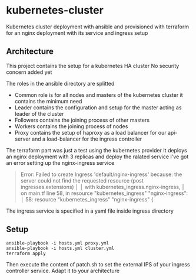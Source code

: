 # kubernetes-cluster
Kubernetes cluster deployment with ansible and provisioned with terraform for an nginx deployment with its service and ingress setup

## Architecture
This project contains the setup for a kubernetes HA cluster
No security concern added yet

The roles in the ansible directory are splitted
- Common role is for all nodes and masters of the kubernetes cluster it contains the minimum need
- Leader contains the configuration and setup for the master acting as leader of the cluster
- Followers contains the joining process of other masters
- Workers contains the joining process of nodes
- Proxy contains the setup of haproxy as a load balancer for our api-server and a load-balancer for the ingress controller

The terraform part was just a test using the kubernetes provider
It deploys an nginx deployment with 3 replicas and deploy the ralated service
I've got an error setting up the nginx-ingress service
> Error: Failed to create Ingress 'default/nginx-ingress' because: the server could not find the requested resource (post ingresses.extensions)
    │ 
    │   with kubernetes_ingress.nginx-ingress,
    │   on main.tf line 58, in resource "kubernetes_ingress" "nginx-ingress":
    │   58: resource "kubernetes_ingress" "nginx-ingress" {

The ingress service is specified in a yaml file inside ingress directory

## Setup
```
ansible-playbook -i hosts.yml proxy.yml
ansible-playbook -i hosts.yml cluster.yml
terraform apply
```

Then execute the content of patch.sh to set the external IPS of your ingress controller service. Adapt it to your architecture